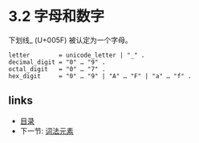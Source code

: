 # 3.2 字母和数字

下划线_ (U+005F) 被认定为一个字母。

	letter        = unicode_letter | "_" .
	decimal_digit = "0" … "9" .
	octal_digit   = "0" … "7" .
	hex_digit     = "0" … "9" | "A" … "F" | "a" … "f" .

## links
  * [目录](<preface.md>)
  * 下一节: [词法元素](<04.0.md>)